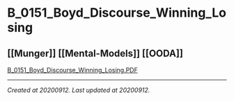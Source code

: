 # B_0151_Boyd_Discourse_Winning_Losing
 [[Munger]] [[Mental-Models]] [[OODA]] 
---



[B\_0151\_Boyd\_Discourse\_Winning\_Losing.PDF](./resources/202009120430_B_0151_Boyd_Discourse_Winning_Losing.resources/B_0151_Boyd_Discourse_Winning_Losing.PDF)

---

_Created at 20200912._
_Last updated at 20200912._



